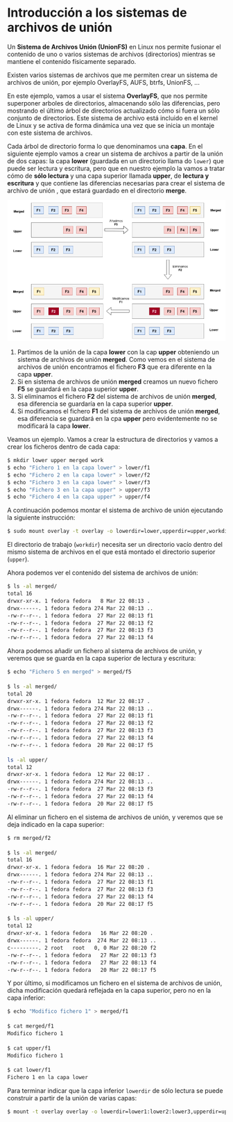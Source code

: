 # Introducción a los sistemas de archivos de unión

Un **Sistema de Archivos Unión (UnionFS)** en Linux nos permite fusionar el contenido de uno o varios sistemas de archivos (directorios) mientras se mantiene el contenido físicamente separado. 

Existen varios sistemas de archivos que me permiten crear un sistema de archivos de unión, por ejemplo OverlayFS, AUFS, btrfs, UnionFS, ...

En este ejemplo, vamos a usar el sistema **OverlayFS**, que nos permite superponer arboles de directorios, almacenando sólo las diferencias, pero mostrando el último árbol de directorios actualizado cómo si fuera un sólo conjunto de directorios. Este sistema de archivo está incluido en el kernel de Linux y se activa de forma dinámica una vez que se inicia un montaje con este sistema de archivos.

Cada árbol de directorio forma lo que denominamos una **capa**. En el siguiente ejemplo vamos a crear un sistema de archivos a partir de la unión de dos capas: la capa **lower** (guardada en un directorio llama do `lower`) que puede ser lectura y escritura, pero que en nuestro ejemplo la vamos a tratar cómo de **sólo lectura** y una capa superior llamada **upper**, de **lectura y escritura** y que contiene las diferencias necesarias para crear el sistema de archivo de unión , que estará guardado en el directorio **merge**.

![overlay](img/overlay.png)

1. Partimos de la unión de la capa **lower** con la cap **upper** obteniendo un sistema de archivos de unión **merged**. Como vemos en el sistema de archivos de unión encontramos el fichero **F3** que era diferente en la capa **upper**.
2. Si en sistema de archivos de unión **merged** creamos un nuevo fichero **F5** se guardará en la capa superior **upper**.
3. Si eliminamos el fichero **F2** del sistema de archivos de unión **merged**, esa diferencia se guardaría en la capa superior **upper**.
4. Si modificamos el fichero **F1** del sistema de archivos de unión **merged**, esa diferencia se guardará en la cpa **upper** pero evidentemente no se modificará la capa **lower**.


Veamos un ejemplo. Vamos a crear la estructura de directorios y vamos a crear los ficheros dentro de cada capa:

```bash
$ mkdir lower upper merged work
$ echo "Fichero 1 en la capa lower" > lower/f1
$ echo "Fichero 2 en la capa lower" > lower/f2
$ echo "Fichero 3 en la capa lower" > lower/f3
$ echo "Fichero 3 en la capa upper" > upper/f3
$ echo "Fichero 4 en la capa upper" > upper/f4
```

A continuación podemos montar el sistema de archivo de unión ejecutando la siguiente instrucción:

```bash
$ sudo mount overlay -t overlay -o lowerdir=lower,upperdir=upper,workdir=work merged
```

El directorio de trabajo (`workdir`) necesita ser un directorio vacío dentro del mismo sistema de archivos en el que está montado el directorio superior (`upper`).

Ahora podemos ver el contenido del sistema de archivos de unión:

```bash
$ ls -al merged/
total 16
drwxr-xr-x. 1 fedora fedora   8 Mar 22 08:13 .
drwx------. 1 fedora fedora 274 Mar 22 08:13 ..
-rw-r--r--. 1 fedora fedora  27 Mar 22 08:13 f1
-rw-r--r--. 1 fedora fedora  27 Mar 22 08:13 f2
-rw-r--r--. 1 fedora fedora  27 Mar 22 08:13 f3
-rw-r--r--. 1 fedora fedora  27 Mar 22 08:13 f4
```

Ahora podemos añadir un fichero al sistema de archivos de unión, y veremos que se guarda en la capa superior de lectura y escritura:

```bash
$ echo "Fichero 5 en merged" > merged/f5

$ ls -al merged/
total 20
drwxr-xr-x. 1 fedora fedora  12 Mar 22 08:17 .
drwx------. 1 fedora fedora 274 Mar 22 08:13 ..
-rw-r--r--. 1 fedora fedora  27 Mar 22 08:13 f1
-rw-r--r--. 1 fedora fedora  27 Mar 22 08:13 f2
-rw-r--r--. 1 fedora fedora  27 Mar 22 08:13 f3
-rw-r--r--. 1 fedora fedora  27 Mar 22 08:13 f4
-rw-r--r--. 1 fedora fedora  20 Mar 22 08:17 f5

ls -al upper/
total 12
drwxr-xr-x. 1 fedora fedora  12 Mar 22 08:17 .
drwx------. 1 fedora fedora 274 Mar 22 08:13 ..
-rw-r--r--. 1 fedora fedora  27 Mar 22 08:13 f3
-rw-r--r--. 1 fedora fedora  27 Mar 22 08:13 f4
-rw-r--r--. 1 fedora fedora  20 Mar 22 08:17 f5
```

Al eliminar un fichero en el sistema de archivos de unión, y veremos que se deja indicado en la capa superior:

```bash
$ rm merged/f2

$ ls -al merged/
total 16
drwxr-xr-x. 1 fedora fedora  16 Mar 22 08:20 .
drwx------. 1 fedora fedora 274 Mar 22 08:13 ..
-rw-r--r--. 1 fedora fedora  27 Mar 22 08:13 f1
-rw-r--r--. 1 fedora fedora  27 Mar 22 08:13 f3
-rw-r--r--. 1 fedora fedora  27 Mar 22 08:13 f4
-rw-r--r--. 1 fedora fedora  20 Mar 22 08:17 f5

$ ls -al upper/
total 12
drwxr-xr-x. 1 fedora fedora   16 Mar 22 08:20 .
drwx------. 1 fedora fedora  274 Mar 22 08:13 ..
c---------. 2 root   root   0, 0 Mar 22 08:20 f2
-rw-r--r--. 1 fedora fedora   27 Mar 22 08:13 f3
-rw-r--r--. 1 fedora fedora   27 Mar 22 08:13 f4
-rw-r--r--. 1 fedora fedora   20 Mar 22 08:17 f5
```

Y por último, si modificamos un fichero en el sistema de archivos de unión, dicha modificación quedará reflejada en la capa superior, pero no en la capa inferior:

```bash
$ echo "Modifico fichero 1" > merged/f1

$ cat merged/f1
Modifico fichero 1

$ cat upper/f1
Modifico fichero 1

$ cat lower/f1
Fichero 1 en la capa lower
```

Para terminar indicar que la capa inferior `lowerdir` de sólo lectura se puede construir a partir de la unión de varias capas:

```bash
$ mount -t overlay overlay -o lowerdir=lower1:lower2:lower3,upperdir=upper,workdir=work merged
```